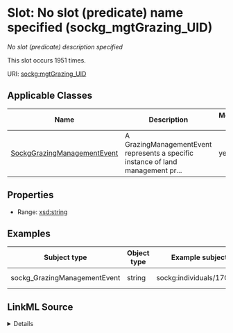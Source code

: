 

# Slot: No slot (predicate) name specified (sockg_mgtGrazing_UID)


_No slot (predicate) description specified_






This slot occurs 1951 times.


URI: [sockg:mgtGrazing_UID](https://idir.uta.edu/sockg-ontology/docs/mgtGrazing_UID)



<!-- no inheritance hierarchy -->





## Applicable Classes

| Name | Description | Modifies Slot |
| --- | --- | --- |
| [SockgGrazingManagementEvent](../classes/SockgGrazingManagementEvent.md) | A GrazingManagementEvent represents a specific instance of land management pr... |  yes  |







## Properties

* Range: [xsd:string](http://www.w3.org/2001/XMLSchema#string)






## Examples

| Subject type | Object type | Example subject | Example object | Occurrences |
| --- | --- | --- | --- | --- |
| sockg_GrazingManagementEvent | string | sockg:individuals/170955 | AgCros_PAHAW_P3_2006-05-08_2006-05-12 | 1951 |




## LinkML Source

<details>

```yaml
name: sockg_mgtGrazing_UID
annotations:
  count:
    tag: count
    value: 1951
description: No slot (predicate) description specified
title: No slot (predicate) name specified
examples:
- object:
    example_object: AgCros_PAHAW_P3_2006-05-08_2006-05-12
    example_object_type: string
    example_predicate: sockg:mgtGrazing_UID
    example_subject: sockg:individuals/170955
    example_subject_type: sockg_GrazingManagementEvent
from_schema: soc-kg
rank: 1000
domain: sockg_GrazingManagementEvent
slot_uri: sockg:mgtGrazing_UID
alias: sockg_mgtGrazing_UID
domain_of:
- sockg_GrazingManagementEvent
range: string

```
</details>